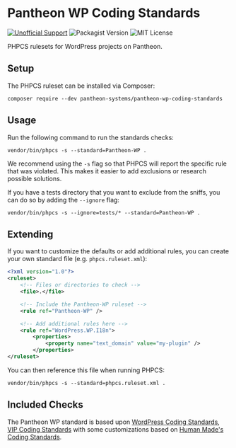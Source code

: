 # Pantheon WP Coding Standards
[![Unofficial Support](https://img.shields.io/badge/pantheon-unsupported-yellow?logo=pantheon&color=FFDC28)](https://pantheon.io/docs/oss-support-levels#unofficial-support) ![Packagist Version](https://img.shields.io/packagist/v/pantheon-systems/pantheon-wp-coding-standards) ![MIT License](https://img.shields.io/github/license/pantheon-systems/Pantheon-WP-Coding-Standards)

PHPCS rulesets for WordPress projects on Pantheon.

## Setup
The PHPCS ruleset can be installed via Composer:

`composer require --dev pantheon-systems/pantheon-wp-coding-standards`

## Usage

Run the following command to run the standards checks:

```
vendor/bin/phpcs -s --standard=Pantheon-WP .
```

We recommend using the `-s` flag so that PHPCS will report the specific rule that was violated. This makes it easier to add exclusions or research possible solutions.

If you have a tests directory that you want to exclude from the sniffs, you can do so by adding the `--ignore` flag:

```
vendor/bin/phpcs -s --ignore=tests/* --standard=Pantheon-WP .
```

## Extending

If you want to customize the defaults or add additional rules, you can create your own standard file (e.g. `phpcs.ruleset.xml`):

```xml
<?xml version="1.0"?>
<ruleset>
	<!-- Files or directories to check -->
	<file>.</file>

	<!-- Include the Pantheon-WP ruleset -->
	<rule ref="Pantheon-WP" />

	<!-- Add additional rules here -->
	<rule ref="WordPress.WP.I18n">
		<properties>
			<property name="text_domain" value="my-plugin" />
		</properties>
</ruleset>
```

You can then reference this file when running PHPCS:

```
vendor/bin/phpcs -s --standard=phpcs.ruleset.xml .
```

## Included Checks

The Pantheon WP standard is based upon [WordPress Coding Standards](https://github.com/WordPress/WordPress-Coding-Standards/), [VIP Coding Standards](https://github.com/Automattic/VIP-Coding-Standards) with some customizations based on [Human Made's Coding Standards](https://github.com/humanmade/coding-standards/).